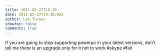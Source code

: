 ```yaml
---
title: 2011-02-27T19-30
date: 2011-02-27T19:30:02Z
author: Lee Turner
showtoc: false
comments: true
---
```


If you are going to stop supporting powerpc in your latest versions, don't tell me there is an upgrade only for it not to work #skype #fail

